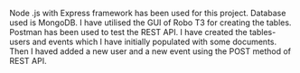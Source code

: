 Node .js with Express framework has been used for this project.
Database used is MongoDB.
I have utilised the GUI of Robo T3 for creating the tables.
Postman has been used to test the REST API.
I have created the tables- users and events which I have initially populated with some documents. Then I haved added a new user and a new event using the POST method of REST API.
